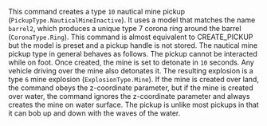 This command creates a type `10` nautical mine pickup (`PickupType.NauticalMineInactive`). It uses a model that matches the name `barrel2`, which produces a unique type 7 corona ring around the barrel (`CoronaType.Ring`). This command is almost equivalent to CREATE_PICKUP but the model is preset and a pickup handle is not stored. The nautical mine pickup type in general behaves as follows. The pickup cannot be interacted while on foot. Once created, the mine is set to detonate in `10` seconds. Any vehicle driving over the mine also detonates it. The resulting explosion is a type `6` mine explosion (`ExplosionType.Mine`). If the mine is created over land, the command obeys the z-coordinate parameter, but if the mine is created over water, the command ignores the z-coordinate parameter and always creates the mine on water surface. The pickup is unlike most pickups in that it can bob up and down with the waves of the water.
